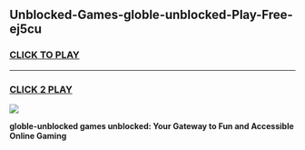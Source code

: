 
## Unblocked-Games-globle-unblocked-Play-Free-ej5cu
<h3>
<a href="https://premium76.site?title=globle-unblocked&ref=23A">CLICK TO PLAY</a></h3>
<hr>

<h3>
<a href="https://premium76.site?title=globle-unblocked&ref=23A">CLICK 2 PLAY</a>
  
</h3>

<a href="https://premium76.site?title=globle-unblocked&ref=23A"><img src="https://clearcache.store/games.png"></a>


**globle-unblocked games unblocked: Your Gateway to Fun and Accessible Online Gaming**
